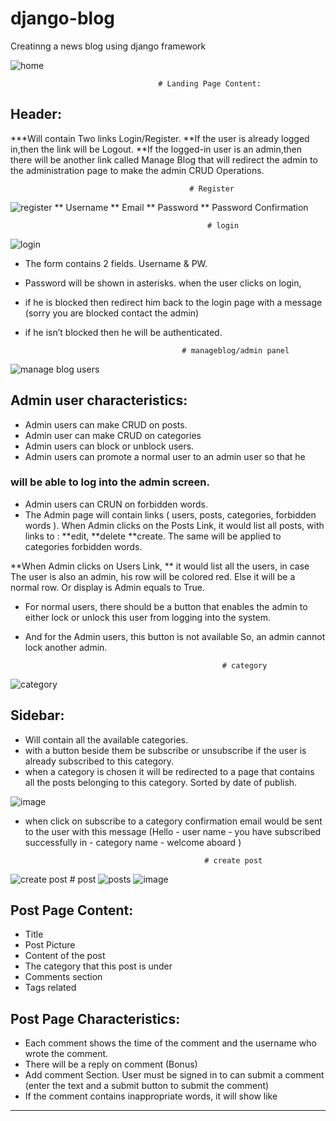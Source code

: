# django-blog
Creatinng a news blog using django framework


![home](https://user-images.githubusercontent.com/71194059/154836972-59cdf89e-278e-4ae9-b774-912bcb43500f.png)

                                     # Landing Page Content:
## Header:
***Will contain Two links Login/Register. 
**If the user is already logged in,then the link will be Logout.
**If the logged-in user is an admin,then there will be another link called Manage Blog that will redirect
    the admin to the administration page to make the admin CRUD Operations.


                                            # Register
                                            
![register](https://user-images.githubusercontent.com/71194059/154838364-c8814cb1-d740-4d99-bfd9-f6b2df6e7462.png)
** Username
** Email
** Password
** Password Confirmation

                                                # login
![login](https://user-images.githubusercontent.com/71194059/154838330-706e5d56-df5c-4dc0-96fd-1ed0d6336f2e.png)
* The form contains 2 fields. Username & PW.
* Password will be shown in asterisks. when the user clicks on login, 
* if he is blocked then redirect him back to the login page with a message (sorry you are blocked contact the admin)
* if he isn’t blocked then he will be authenticated.

                                         # manageblog/admin panel 
                                         
![manage blog users](https://user-images.githubusercontent.com/71194059/154838030-a9c0881c-81d8-4cc0-ac41-c6bd719f9522.png)

## Admin user characteristics:
* Admin users can make CRUD on posts.
* Admin user can make CRUD on categories
* Admin users can block or unblock users.
* Admin users can promote a normal user to an admin user so that he

### will be able to log into the admin screen.
* Admin users can CRUN on forbidden words.
* The Admin page will contain links
( users, posts, categories, forbidden words ).
When Admin clicks on the Posts Link, it would list all posts, with links to :
 **edit, 
 **delete 
 **create.
The same will be applied to 
categories 
forbidden words.

**When Admin clicks on Users Link,
** it would list all the users, 
in case The user is also an admin, his row will be colored red. Else it will be a normal row. Or display is Admin equals to True.
* For normal users, there should be a button that enables the admin to either lock or unlock this user from logging into the system. 
* And for the Admin users, this button is not available So, an admin cannot lock another admin.

                                                  # category
                                                  
![category](https://user-images.githubusercontent.com/71194059/154838291-a44d73b7-0ee7-4f98-a867-b449dc124d42.png)

## Sidebar:
* Will contain all the available categories.
* with a button beside them be subscribe or unsubscribe if the user is already subscribed to this category.
* when a category is chosen it will be redirected to a page that contains all the posts belonging to this category. Sorted by date of publish.


![image](https://user-images.githubusercontent.com/71194059/154839060-7f91d834-2034-4370-99b3-630bcfc621f8.png)

* when click on subscribe to a category confirmation email would be sent to the user with this message
(Hello - user name - you have subscribed successfully in - category name - welcome aboard )

                                              # create post

![create post](https://user-images.githubusercontent.com/71194059/154838807-a24d5616-d594-4a33-a772-c243ca7f8580.png)
                                                   # post
![posts](https://user-images.githubusercontent.com/71194059/154838830-17c010ff-6443-4750-b48a-d6b4fad6ed51.png)
![image](https://user-images.githubusercontent.com/71194059/154840312-beafc690-190a-4066-b7cf-1949d5b97543.png)
## Post Page Content:
* Title
* Post Picture
* Content of the post
* The category that this post is under
* Comments section
* Tags related
## Post Page Characteristics:
* Each comment shows the time of the comment and the username who wrote the comment.
* There will be a reply on comment (Bonus)
* Add comment Section. User must be signed in to can submit a comment (enter the text and a submit button to submit the comment)
* If the comment contains inappropriate words, it will show like
******

 
